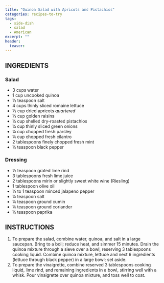 ```yaml
---
title: "Quinoa Salad with Apricots and Pistachios"
categories: recipes-to-try
tags: 
  - side-dish
  - salad
  - American
excerpt: ""
header:
  teaser: 
---
```


## INGREDIENTS

### Salad
* 3 cups water
* 1 cup uncooked quinoa
* ½ teaspoon salt
* 4 cups thinly sliced romaine lettuce
* ⅓ cup dried apricots *quartered*
* ⅓ cup golden raisins
* ¼ cup shelled dry-roasted pistachios
* ¼ cup thinly sliced green onions
* ¼ cup chopped fresh parsley
* ¼ cup chopped fresh cilantro
* 2 tablespoons finely chopped fresh mint
* ¼ teaspoon black pepper

### Dressing
* ½ teaspoon grated lime rind
* 3 tablespoons fresh lime juice
* 2 tablespoons mirin or slightly sweet white wine (Riesling)
* 1 tablespoon olive oil
* ½ to 1 teaspoon minced jalapeno pepper
* ¼ teaspoon salt
* ¼ teaspoon ground cumin
* ¼ teaspoon ground coriander
* ¼ teaspoon paprika

## INSTRUCTIONS
1. To prepare the salad, combine water, quinoa, and salt in a large saucepan. Bring to a boil; reduce heat, and simmer 15 minutes. Drain the quinoa mixture through a sieve over a bowl, reserving 3 tablespoons cooking liquid. Combine quinoa mixture, lettuce and next 9 ingredients (lettuce through black pepper) in a large bowl; set aside.
2. To prepare the vinaigrette, combine reserved 3 tablespoons cooking liquid, lime rind, and remaining ingredients in a bowl, stirring well with a whisk. Pour vinaigrette over quinoa mixture, and toss well to coat.
